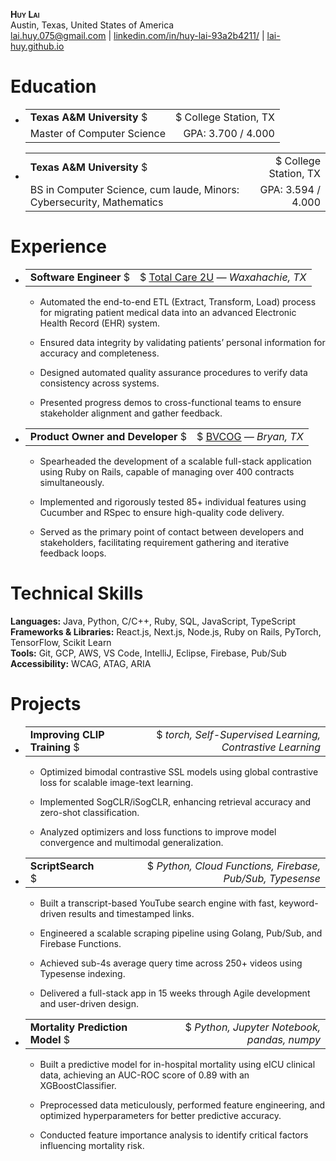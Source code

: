 <div class="center">

**<span class="smallcaps">Huy Lai</span>**  
Austin, Texas, United States of America  
[<u>lai.huy.075@gmail.com</u>](mailto:lai.huy.075@gmail.com) $|$
[<u>linkedin.com/in/huy-lai-93a2b4211/</u>](https://www.linkedin.com/in/huy-lai-93a2b4211/) $|$
[<u>lai-huy.github.io</u>](https://lai-huy.github.io)

</div>

# Education

- |                                                  |                      |
  |:-------------------------------------------------|---------------------:|
  | **Texas A&M University** $|$ College Station, TX | Aug. 2024 — May 2025 |
  | Master of Computer Science                       |   GPA: 3.700 / 4.000 |

- |                                                                       |                      |
  |:----------------------------------------------------------------------|---------------------:|
  | **Texas A&M University** $|$ College Station, TX                      | Aug. 2021 — May 2024 |
  | BS in Computer Science, cum laude, Minors: Cybersecurity, Mathematics |   GPA: 3.594 / 4.000 |

# Experience

- |                                                                                                   |                       |
  |:--------------------------------------------------------------------------------------------------|----------------------:|
  | **Software Engineer** $|$ [<u>Total Care 2U</u>](https://www.totalcare2u.com/) *— Waxahachie, TX* | *Jul. 2024 — Present* |

  - 
    Automated the end-to-end ETL (Extract, Transform, Load) process for migrating patient medical data into an advanced Electronic Health Record (EHR) system.

  - 
    Ensured data integrity by validating patients’ personal information for accuracy and completeness.

  - 
    Designed automated quality assurance procedures to verify data consistency across systems.

  - 
    Presented progress demos to cross-functional teams to ensure stakeholder alignment and gather feedback.

- |                                                                                          |                         |
  |:-----------------------------------------------------------------------------------------|------------------------:|
  | **Product Owner and Developer** $|$ [<u>BVCOG</u>](https://www.bvcog.org/) *— Bryan, TX* | *Aug. 2023 — Dec. 2023* |

  - 
    Spearheaded the development of a scalable full-stack application using Ruby on Rails, capable of managing over 400 contracts simultaneously.

  - 
    Implemented and rigorously tested 85+ individual features using Cucumber and RSpec to ensure high-quality code delivery.

  - 
    Served as the primary point of contact between developers and stakeholders, facilitating requirement gathering and iterative feedback loops.

# Technical Skills

**Languages:** Java, Python, C/C++, Ruby, SQL, JavaScript, TypeScript  
**Frameworks & Libraries:** React.js, Next.js, Node.js, Ruby on Rails, PyTorch, TensorFlow, Scikit Learn  
**Tools:** Git, GCP, AWS, VS Code, IntelliJ, Eclipse, Firebase, Pub/Sub  
**Accessibility:** WCAG, ATAG, ARIA  

# Projects

- |                                                                                         |                      |
  |:----------------------------------------------------------------------------------------|---------------------:|
  | **Improving CLIP Training** $|$ *torch, Self-Supervised Learning, Contrastive Learning* | Aug. 2024 — Dec 2024 |

  - 
    Optimized bimodal contrastive SSL models using global contrastive loss for scalable image-text learning.

  - 
    Implemented SogCLR/iSogCLR, enhancing retrieval accuracy and zero-shot classification.

  - 
    Analyzed optimizers and loss functions to improve model convergence and multimodal generalization.

- |                                                                              |                      |
  |:-----------------------------------------------------------------------------|---------------------:|
  | **ScriptSearch** $|$ *Python, Cloud Functions, Firebase, Pub/Sub, Typesense* | Jan. 2024 — May 2024 |

  - 
    Built a transcript-based YouTube search engine with fast, keyword-driven results and timestamped links.

  - 
    Engineered a scalable scraping pipeline using Golang, Pub/Sub, and Firebase Functions.

  - 
    Achieved sub-4s average query time across 250+ videos using Typesense indexing.

  - 
    Delivered a full-stack app in 15 weeks through Agile development and user-driven design.

- |                                                                              |                      |
  |:-----------------------------------------------------------------------------|---------------------:|
  | **Mortality Prediction Model** $|$ *Python, Jupyter Notebook, pandas, numpy* | Jan. 2023 — May 2023 |

  - 
    Built a predictive model for in-hospital mortality using eICU clinical data, achieving an AUC-ROC score of $0.89$ with an XGBoostClassifier.

  - 
    Preprocessed data meticulously, performed feature engineering, and optimized hyperparameters for better predictive accuracy.

  - 
    Conducted feature importance analysis to identify critical factors influencing mortality risk.
